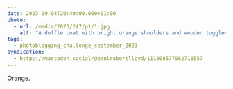 ```yaml
---
date: 2023-09-04T20:40:00.000+01:00
photo:
  - url: /media/2023/247/p1/1.jpg
    alt: "A duffle coat with bright orange shoulders and wooden toggles is seen through a shop window. The window is reflecting the silhouette of a tree and parts of a building opposite, giving the overall effect of a double exposure."
tags:
  - photoblogging_challenge_september_2023
syndication:
  - https://mastodon.social/@paulrobertlloyd/111008577082718557
---
```


Orange.
